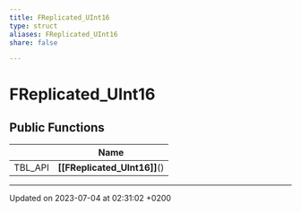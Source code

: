 ```yaml
---
title: FReplicated_UInt16
type: struct
aliases: FReplicated_UInt16
share: false

---
```


# FReplicated_UInt16





## Public Functions

|                | Name           |
| -------------- | -------------- |
| TBL_API | **[[FReplicated_UInt16]]**() |

-------------------------------

Updated on 2023-07-04 at 02:31:02 +0200